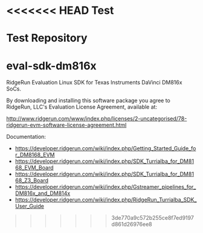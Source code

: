 <<<<<<< HEAD
Test
====

Test Repository
=======
eval-sdk-dm816x
===============

RidgeRun Evaluation Linux SDK for Texas Instruments DaVinci DM816x SoCs.

By downloading and installing this software package you agree to RidgeRun, LLC's
Evaluation License Agreement, available at:

http://www.ridgerun.com/www/index.php/licenses/2-uncategorised/78-ridgerun-evm-software-license-agreement.html

Documentation:

* https://developer.ridgerun.com/wiki/index.php/Getting_Started_Guide_for_DM8168_EVM
* https://developer.ridgerun.com/wiki/index.php/SDK_Turrialba_for_DM8168_EVM_Board
* https://developer.ridgerun.com/wiki/index.php/SDK_Turrialba_for_DM8168_Z3_Board
* https://developer.ridgerun.com/wiki/index.php/Gstreamer_pipelines_for_DM816x_and_DM814x
* https://developer.ridgerun.com/wiki/index.php/RidgeRun_Turrialba_SDK_User_Guide
>>>>>>> 3de770a9c572b255ce8f7ed9197d861d26976ee8
